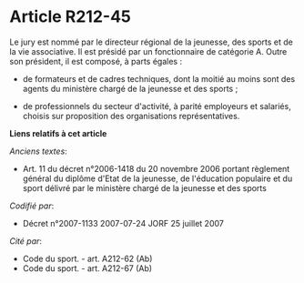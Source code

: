 # Article R212-45

Le jury est nommé par le directeur régional de la jeunesse, des sports et de la vie associative. Il est présidé par un
fonctionnaire de catégorie A. Outre son président, il est composé, à parts égales :

- de formateurs et de cadres techniques, dont la moitié au moins sont des agents du ministère chargé de la jeunesse et des
sports ;

- de professionnels du secteur d'activité, à parité employeurs et salariés, choisis sur proposition des organisations
représentatives.

**Liens relatifs à cet article**

_Anciens textes_:

  - Art. 11 du décret n°2006-1418 du 20 novembre 2006 portant règlement général du diplôme d'Etat de la jeunesse, de l'éducation populaire et du sport délivré par le ministère chargé de la jeunesse et des sports

_Codifié par_:

  - Décret n°2007-1133 2007-07-24 JORF 25 juillet 2007

_Cité par_:

  - Code du sport. - art. A212-62 (Ab)
  - Code du sport. - art. A212-67 (Ab)
